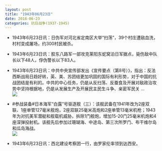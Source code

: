 ```yaml
---
layout: post
title: "1943年06月23日"
date: 2018-06-23
categories: 抗日战争(1937-1945)
---
```


<meta name="referrer" content="no-referrer" />

- 1943年6月23日讯：日伪军对河北省定南区大举“扫荡”，39个村庄遭敌血洗，村村变成屠场，约300村民被杀。 

- 1943年6月23日讯：胶东八路军一部攻克莱阳东蛇窝泊日军据点，毙伤敌中队长以下48人，俘伪警长以下83人。 

- 1943年6月23日讯：中共中央宣传部发出《宣传要点（第8号）》，指出：反法西斯战局日趋好转，英、美、苏团结更加巩固的国际有利形势，对于中国的抗战团结是有利的。中共的中心任务，仍是从反扫荡、反蚕食及开展对敌政治攻势中坚持根据地，仍是从发展生产及开展民主民生斗争、亲密军民关 ... <br/><img src="https://wx3.sinaimg.cn/large/aca367d8ly1fskzap26w4j20c809zt8r.jpg" />

- #参战装备#日本海军“白露”号驱逐舰（三）：该舰武备在1941年改为2座双联、1座单管127毫米舰炮，2座双联25毫米高炮和2座单管13毫米机枪；1943年为对抗美军潜艇和舰载机威胁，拆除1门舰炮，增加15-20门25毫米机炮和4座深弹投射机。该舰先后参加过珊瑚海、中途岛、第三次所罗门、布干维尔岛和瓜岛海战。 <br/><img src="https://wx4.sinaimg.cn/large/aca367d8ly1fskvskwasrj20go0ta79a.jpg" />

- 1943年6月23日讯：西北建设考察团一行，由罗家伦率领到达西安。 

